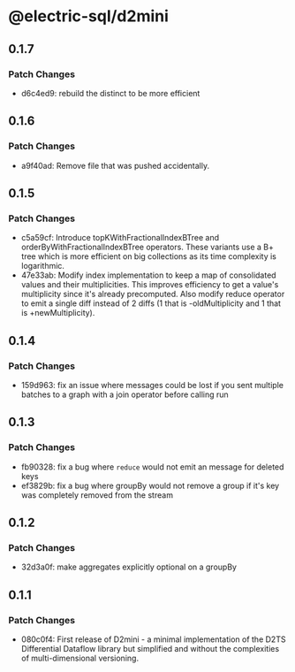# @electric-sql/d2mini

## 0.1.7

### Patch Changes

- d6c4ed9: rebuild the distinct to be more efficient

## 0.1.6

### Patch Changes

- a9f40ad: Remove file that was pushed accidentally.

## 0.1.5

### Patch Changes

- c5a59cf: Introduce topKWithFractionalIndexBTree and orderByWithFractionalIndexBTree operators. These variants use a B+ tree which is more efficient on big collections as its time complexity is logarithmic.
- 47e33ab: Modify index implementation to keep a map of consolidated values and their multiplicities. This improves efficiency to get a value's multiplicity since it's already precomputed. Also modify reduce operator to emit a single diff instead of 2 diffs (1 that is -oldMultiplicity and 1 that is +newMultiplicity).

## 0.1.4

### Patch Changes

- 159d963: fix an issue where messages could be lost if you sent multiple batches to a graph with a join operator before calling run

## 0.1.3

### Patch Changes

- fb90328: fix a bug where `reduce` would not emit an message for deleted keys
- ef3829b: fix a bug where groupBy would not remove a group if it's key was completely removed from the stream

## 0.1.2

### Patch Changes

- 32d3a0f: make aggregates explicitly optional on a groupBy

## 0.1.1

### Patch Changes

- 080c0f4: First release of D2mini - a minimal implementation of the D2TS Differential Dataflow library but simplified and without the complexities of multi-dimensional versioning.

